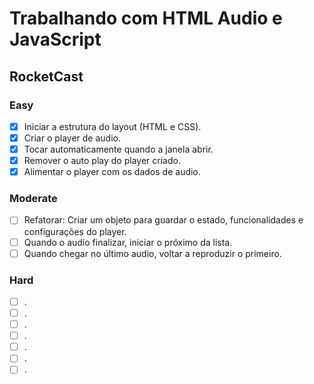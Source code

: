 # Trabalhando com HTML Audio e JavaScript

## RocketCast

### Easy

- [x] Iniciar a estrutura do layout (HTML e CSS).
- [x] Criar o player de audio.
- [x] Tocar automaticamente quando a janela abrir.
- [x] Remover o auto play do player criado.
- [x] Alimentar o player com os dados de audio.

### Moderate

- [ ] Refatorar: Criar um objeto para guardar o estado, funcionalidades e configurações do player.
- [ ] Quando o audio finalizar, iniciar o próximo da lista.
- [ ] Quando chegar no último audio, voltar a reproduzir o primeiro.

### Hard

- [ ] .
- [ ] .
- [ ] .
- [ ] .
- [ ] .
- [ ] .
- [ ] .
